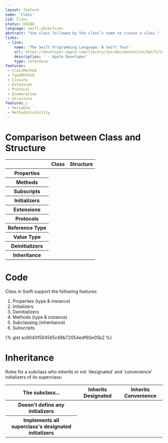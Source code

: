 ```yaml
---
layout: feature
name: 'Class'
iid: Class
status: DOING
language: swift,objectivec
abstract: "Use class followed by the class’s name to create a class."
links:
 - link:
    name: 'The Swift Programming Language: A Swift Tour'
    url: https://developer.apple.com/library/ios/documentation/Swift/Conceptual/Swift_Programming_Language/GuidedTour.html#//apple_ref/doc/uid/TP40014097-CH2-ID1
    description: ' - Apple Developer'
    type: reference
features:
 - ClassMethod
 - TypeMethod
 - Closure
 - Extension
 - Protocol
 - Enumeration
 - Structure
features_:
 - Variable
 - MethodsVisibility
---
```


# Comparison between Class and Structure

<table class="table table-striped table-hover">
  <thead>
    <tr>
      <th></th>
      <th>Class</th>
      <th>Structure</th>
    </tr>
  </thead>
  <tbody>
    <tr><th>Properties</th><td><span class="glyphicon glyphicon-ok"></span></td><td><span class="glyphicon glyphicon-ok"></span></td></tr>
    <tr><th>Methods</th><td><span class="glyphicon glyphicon-ok"></span></td><td><span class="glyphicon glyphicon-ok"></span></td></tr>
    <tr><th>Subscripts</th><td><span class="glyphicon glyphicon-ok"></span></td><td><span class="glyphicon glyphicon-ok"></span></td></tr>
    <tr><th>Initializers</th><td><span class="glyphicon glyphicon-ok"></span></td><td><span class="glyphicon glyphicon-ok"></span></td></tr>
    <tr><th>Extensions</th><td><span class="glyphicon glyphicon-ok"></span></td><td><span class="glyphicon glyphicon-ok"></span></td></tr>
    <tr><th>Protocols</th><td><span class="glyphicon glyphicon-ok"></span></td><td><span class="glyphicon glyphicon-ok"></span></td></tr>
    <tr><th>Reference Type</th><td><span class="glyphicon glyphicon-ok"></span></td><td></td></tr>
    <tr><th>Value Type</th><td></td><td><span class="glyphicon glyphicon-ok"></span></td></tr>
    <tr><th>Deinitializers</th><td><span class="glyphicon glyphicon-ok"></span></td><td></td></tr>
    <tr><th>Inheritance</th><td><span class="glyphicon glyphicon-ok"></span></td><td></td></tr>
  </tbody>
</table>

# Code

Class in Swift support the following features:

1. Properties (type & instance)
1. Initializers
1. Deinitializers
1. Methods (type & instance)
1. Subclassing (inheritance)
1. Subscripts


{% gist ac6040f564565c68b72054edf60e05b2 %}

<!--
``
//
// Swift 3
//

import UIKit

/*
1) Properties (type & instance)
2) Initializers
3) Deinitializers
4) Methods (type & instance)
5) Subclassing (inheritance)
6) Subscripts
*/
class Vehicule {

  // 1) Type Properties 
  static var count = 0

  // 1) Instance Properties 
  var passengersCapacity = 4
  let zeroTo60: Float
  var color: UIColor

  // 2) Initializers (called 'designated' initializer)
  init(passengers: Int, zeroTo60: Float, color: UIColor = UIColor.black) {
    passengersCapacity = passengers
    self.zeroTo60 = zeroTo60
    self.color = color
    Vehicule.count += 1
  }

  // Use 'convenience' keyword for initializers who call another initializers (called 'convenience' initializer)
  convenience init(zeroTo60: Float) { self.init(passengers: 4, zeroTo60: zeroTo60) }

  convenience init() { self.init(zeroTo60: 6.0) }

  // 3) Deinitializers
  deinit {
    Vehicule.count +-= 1
  }

  // 4) Type Method (you can use 'static' or 'class' keyword)
  class func printCount() {
    print("Count:", count) // Without the classname prefix ('Vehicule.')
  }

  // 4) Instance Method
  func start() {
    // print("(Silence)")
    fatalError("To override in subclass")
  }
}

// 6) Subclassing
// Only one super class, but multiple protocols
class ElectricVehicule : Vehicule {

  let rangePerCharge :Int
  
  // Assign non-optional properies before to call super class initializer
  // Only 'designated' initializer (vs. 'convenience' initializer) can call a superclass 'designated' initializer
  init(passengers: Int, zeroTo60: Float, rangePerCharge :Int) {
    self.rangePerCharge = rangePerCharge                   // assignement non-optional current class properies before...
    super.init(passengers: passengers, zeroTo60: zeroTo60) // ... to call superclass initializer
  }

  convenience init() { self.init(passengers: 4, zeroTo60: zeroTo60, rangePerCharge: 215) }

  // 'override' is mandatory
  override func start() {
    print("(Silence)")
  }

}

// 6) Subclassing
class MotorVehicule : Vehicule {

  let fuelEfficiency :Int
  
  init(passengers: Int, zeroTo60: Float, fuelEfficiency :Int) {
    self.fuelEfficiency = fuelEfficiency
    super.init(passengers: passengers, zeroTo60: zeroTo60)
  }

}

let myCar = Vehicule(passengers: 4, zeroTo60: 2.5)
let hisCar :Vehicule? = Vehicule()
print(Vehicule.count) // = 2

// 3) Implicit use of Deinitializers
hisCar = nil
print(Vehicule.count) // = 1

// By reference
let myWifeCar = myCar
myWifeCar.color = UIColor.red
// myCar.color == UIColor.red

// 4) Type Method
Vehicule.printCount()

// 4) Instance Method
myCar.start()

// 6) Subclassing
let teslaModelS = ElectricVehicule(passengers: 4, zeroTo60: 2.5, rangePerCharge: 315)
var teslaModel3 = ElectricVehicule? = ElectricVehicule()

let bugattiVeyron = MotorVehicule(passengers: 2, zeroTo60: 2.5, fuelEfficiency: 7)
```
-->

# Inheritance

Rules for a subclass who inherits or not 'designated' and 'convenience' initializers of its superclass:

<table class="table table-striped table-hover">
  <thead>
    <tr>
      <th>The subclass...</th>
      <th>Inherits Designated</th>
      <th>Inherits Convenience</th>
    </tr>
  </thead>
  <tbody>
    <tr><th>Doesn't define any initializers</th><td><span class="glyphicon glyphicon-ok"></span></td><td><span class="glyphicon glyphicon-ok"></span></td></tr>
    <tr><th>Implements all superclass's designated initializers</th><td></td><td><span class="glyphicon glyphicon-ok"></span></td></tr>
  </tbody>
</table>
